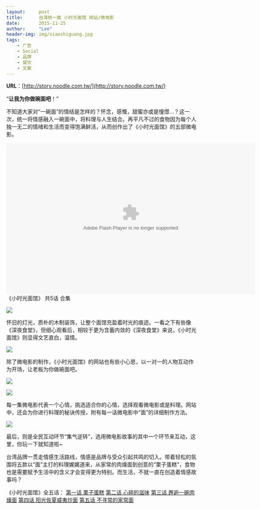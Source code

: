 ```yaml
---
layout:     post
title:      台湾统一面 小时光面馆 网站/微电影
date:       2015-11-25 
author:     "Lee"
header-img: img/xiaoshiguang.jpg
tags:
    - 广告
    - Social
    - 品牌
    - 餐饮
    - 文案
---
```


**URL**：[http://story.noodle.com.tw/](http://story.noodle.com.tw/)

“**让我为你做碗面吧**！”


不知道大家对“一碗面”的情结是怎样的？怀念，感慨，甜蜜亦或是憧憬...？这一次，统一将情感融入一碗面中，将料理与人生结合。再平凡不过的食物因为每个人独一无二的情绪和生活而变得饱满鲜活，从而创作出了《小时光面馆》的五部微电影。


<embed src="http://player.youku.com/player.php/sid/XODg5NjA5NjA0/v.swf" allowFullScreen="true" quality="high" width="660" height="400" align="middle" allowScriptAccess="always" type="application/x-shockwave-flash">
《小时光面馆》 共5话 合集


![](http://7xo8he.com1.z0.glb.clouddn.com/20150209120533_34941.jpg)


怀旧的灯光，质朴的木制装饰，让整个面馆充盈着时光的痕迹。一看之下有些像《深夜食堂》，但细心观看后，相较于更为含蓄内敛的《深夜食堂》来说，《小时光面馆》则显得文艺直白，温情。

![](http://7xo8he.com1.z0.glb.clouddn.com/20150209120516_31052.jpg)


除了微电影的制作，《小时光面馆》的网站也有些小心思，以一对一的人物互动作为开场，让老板为你做碗面吧。


![](http://7xo8he.com1.z0.glb.clouddn.com/20150209120525_74241.jpg)

![](http://7xo8he.com1.z0.glb.clouddn.com/20150209120619_66686.jpg)


每一集微电影代表一个心情，挑选适合你的心情，选择观看微电影或是料理。网站中，还会为你进行料理的秘诀传授，附有每一话微电影中“面”的详细制作方法。


![](http://7xo8he.com1.z0.glb.clouddn.com/20150209120637_41279.jpg)



最后，则是全民互动环节“集气逆转”，选用微电影故事的其中一个环节来互动，这里，你玩一下就知道啦~


台湾品牌一贯走情感生活路线，情感是品牌与受众引起共鸣的切入。带着轻松的氛围将五款以“面”主打的料理娓娓道来，从家常的肉燥面到创意的“栗子蛋糕”，食物也是需要赋予生活中的含义才会变得更为特别。而生活，不就一直在创造着情感故事吗？



《小时光面馆》全五话：
[第一话 栗子蛋糕](http://v.youku.com/v_show/id_XODg5NjM2NTI0.html)
[第二话 心碎的滋味](http://v.youku.com/v_show/id_XODg5NjM3MTA0.html)
[第三话 邂逅一碗肉燥面](http://v.youku.com/v_show/id_XODg5NjM3NjY0.html)
[第四话 阳光佐夏威夷炒面](http://v.youku.com/v_show/id_XODcxMjk4MTgw.html?f=23402773)
[第五话 不寻常的家常面](http://v.youku.com/v_show/id_XODcxMzA4NTk2.html?f=23402773)
